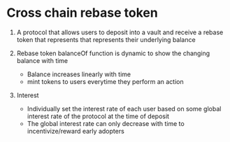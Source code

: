 # Cross chain rebase token

1. A protocol that allows users to deposit into a vault and receive a rebase token that represents that represents their underlying balance

2. Rebase token balanceOf function is dynamic to show the changing balance with time
    - Balance increases linearly with time
    - mint tokens to users everytime they perform an action 

3. Interest
    - Individually set the interest rate of each user based on some global interest rate of the protocol at the time of deposit
    - The global interest rate can only decrease with time to incentivize/reward early adopters
